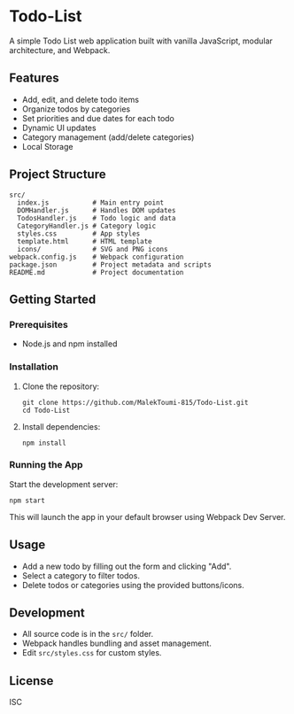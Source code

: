 # Todo-List

A simple Todo List web application built with vanilla JavaScript, modular architecture, and Webpack.

## Features

- Add, edit, and delete todo items
- Organize todos by categories
- Set priorities and due dates for each todo
- Dynamic UI updates
- Category management (add/delete categories)
- Local Storage

## Project Structure

```
src/
  index.js           # Main entry point
  DOMHandler.js      # Handles DOM updates
  TodosHandler.js    # Todo logic and data
  CategoryHandler.js # Category logic
  styles.css         # App styles
  template.html      # HTML template
  icons/             # SVG and PNG icons
webpack.config.js    # Webpack configuration
package.json         # Project metadata and scripts
README.md            # Project documentation
```

## Getting Started

### Prerequisites

- Node.js and npm installed

### Installation

1. Clone the repository:
	```
	git clone https://github.com/MalekToumi-815/Todo-List.git
	cd Todo-List
	```
2. Install dependencies:
	```
	npm install
	```

### Running the App

Start the development server:
```
npm start
```
This will launch the app in your default browser using Webpack Dev Server.

## Usage

- Add a new todo by filling out the form and clicking "Add".
- Select a category to filter todos.
- Delete todos or categories using the provided buttons/icons.

## Development

- All source code is in the `src/` folder.
- Webpack handles bundling and asset management.
- Edit `src/styles.css` for custom styles.

## License

ISC